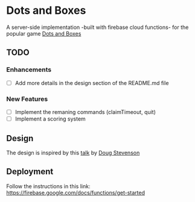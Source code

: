 # Dots and Boxes
A server-side implementation -built with firebase cloud functions- for the popular game [Dots and Boxes](https://en.wikipedia.org/wiki/Dots_and_Boxes)

## TODO
### Enhancements
- [ ] Add more details in the design section of the README.md file

### New Features
- [ ] Implement the remaning commands (claimTimeout, quit)
- [ ] Implement a scoring system

## Design
The design is inspired by this [talk](https://www.youtube.com/watch?v=eWj6dxfN63g) by [Doug Stevenson](https://github.com/CodingDoug)


## Deployment
Follow the instructions in this link: https://firebase.google.com/docs/functions/get-started
